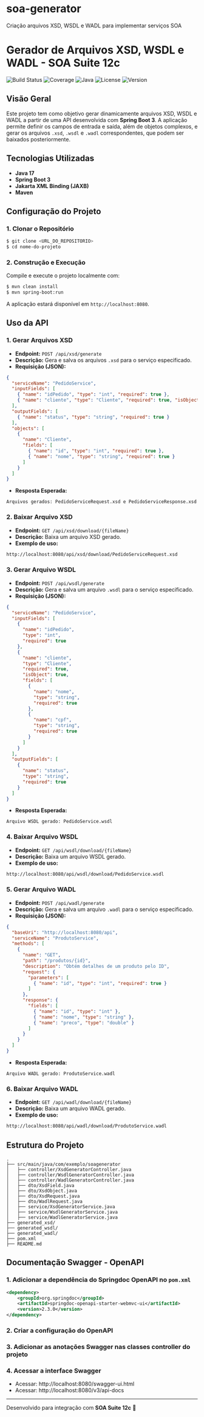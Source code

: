 # soa-generator
Criação arquivos XSD, WSDL e WADL para implementar serviços SOA

# Gerador de Arquivos XSD, WSDL e WADL - SOA Suite 12c

![Build Status](https://img.shields.io/badge/build-passing-brightgreen)
![Coverage](https://img.shields.io/badge/coverage-93%25-success)
![Java](https://img.shields.io/badge/java-17-blue)
![License](https://img.shields.io/badge/license-MIT-blue.svg)
![Version](https://img.shields.io/badge/version-1.0.0-brightgreen)


## Visão Geral
Este projeto tem como objetivo gerar dinamicamente arquivos XSD, WSDL e WADL a partir de uma API desenvolvida com **Spring Boot 3**. A aplicação permite definir os campos de entrada e saída, além de objetos complexos, e gerar os arquivos `.xsd`, `.wsdl` e `.wadl` correspondentes, que podem ser baixados posteriormente.

## Tecnologias Utilizadas
- **Java 17**
- **Spring Boot 3**
- **Jakarta XML Binding (JAXB)**
- **Maven**

## Configuração do Projeto
### **1. Clonar o Repositório**
```sh
$ git clone <URL_DO_REPOSITORIO>
$ cd nome-do-projeto
```

### **2. Construção e Execução**
Compile e execute o projeto localmente com:
```sh
$ mvn clean install
$ mvn spring-boot:run
```

A aplicação estará disponível em `http://localhost:8080`.

## Uso da API
### **1. Gerar Arquivos XSD**
- **Endpoint:** `POST /api/xsd/generate`
- **Descrição:** Gera e salva os arquivos `.xsd` para o serviço especificado.
- **Requisição (JSON):**
```json
{
  "serviceName": "PedidoService",
  "inputFields": [
    { "name": "idPedido", "type": "int", "required": true },
    { "name": "cliente", "type": "Cliente", "required": true, "isObject": true }
  ],
  "outputFields": [
    { "name": "status", "type": "string", "required": true }
  ],
  "objects": [
    {
      "name": "Cliente",
      "fields": [
        { "name": "id", "type": "int", "required": true },
        { "name": "nome", "type": "string", "required": true }
      ]
    }
  ]
}
```
- **Resposta Esperada:**
```text
Arquivos gerados: PedidoServiceRequest.xsd e PedidoServiceResponse.xsd
```

### **2. Baixar Arquivo XSD**
- **Endpoint:** `GET /api/xsd/download/{fileName}`
- **Descrição:** Baixa um arquivo XSD gerado.
- **Exemplo de uso:**
```sh
http://localhost:8080/api/xsd/download/PedidoServiceRequest.xsd
```

### **3. Gerar Arquivo WSDL**
- **Endpoint:** `POST /api/wsdl/generate`
- **Descrição:** Gera e salva um arquivo `.wsdl` para o serviço especificado.
- **Requisição (JSON):**
```json
{
  "serviceName": "PedidoService",
  "inputFields": [
    {
      "name": "idPedido",
      "type": "int",
      "required": true
    },
    {
      "name": "cliente",
      "type": "Cliente",
      "required": true,
      "isObject": true,
      "fields": [
        {
          "name": "nome",
          "type": "string",
          "required": true
        },
        {
          "name": "cpf",
          "type": "string",
          "required": true
        }
      ]
    }
  ],
  "outputFields": [
    {
      "name": "status",
      "type": "string",
      "required": true
    }
  ]
}
```
- **Resposta Esperada:**
```text
Arquivo WSDL gerado: PedidoService.wsdl
```

### **4. Baixar Arquivo WSDL**
- **Endpoint:** `GET /api/wsdl/download/{fileName}`
- **Descrição:** Baixa um arquivo WSDL gerado.
- **Exemplo de uso:**
```sh
http://localhost:8080/api/wsdl/download/PedidoService.wsdl
```

### **5. Gerar Arquivo WADL**
- **Endpoint:** `POST /api/wadl/generate`
- **Descrição:** Gera e salva um arquivo `.wadl` para o serviço especificado.
- **Requisição (JSON):**
```json
{
  "baseUri": "http://localhost:8080/api",
  "serviceName": "ProdutoService",
  "methods": [
    {
      "name": "GET",
      "path": "/produtos/{id}",
      "description": "Obtém detalhes de um produto pelo ID",
      "request": {
        "parameters": [
          { "name": "id", "type": "int", "required": true }
        ]
      },
      "response": {
        "fields": [
          { "name": "id", "type": "int" },
          { "name": "nome", "type": "string" },
          { "name": "preco", "type": "double" }
        ]
      }
    }
  ]
}
```
- **Resposta Esperada:**
```text
Arquivo WADL gerado: ProdutoService.wadl
```

### **6. Baixar Arquivo WADL**
- **Endpoint:** `GET /api/wadl/download/{fileName}`
- **Descrição:** Baixa um arquivo WADL gerado.
- **Exemplo de uso:**
```sh
http://localhost:8080/api/wadl/download/ProdutoService.wadl
```

## Estrutura do Projeto
```
.
├── src/main/java/com/exemplo/soagenerator
│   ├── controller/XsdGeneratorController.java
│   ├── controller/WsdlGeneratorController.java
│   ├── controller/WadlGeneratorController.java
│   ├── dto/XsdField.java
│   ├── dto/XsdObject.java
│   ├── dto/XsdRequest.java
│   ├── dto/WadlRequest.java
│   ├── service/XsdGeneratorService.java
│   ├── service/WsdlGeneratorService.java
│   ├── service/WadlGeneratorService.java
├── generated_xsd/
├── generated_wsdl/
├── generated_wadl/
├── pom.xml
├── README.md
```

## Documentação Swagger - OpenAPI
### **1. Adicionar a dependência do Springdoc OpenAPI no `pom.xml`**
```xml
<dependency>
    <groupId>org.springdoc</groupId>
    <artifactId>springdoc-openapi-starter-webmvc-ui</artifactId>
    <version>2.3.0</version>
</dependency>
```

### **2. Criar a configuração do OpenAPI**
### **3. Adicionar as anotações Swagger nas classes controller do projeto** ###
### **4. Acessar a interface Swagger** ###
- Acessar: http://localhost:8080/swagger-ui.html
- Acessar: http://localhost:8080/v3/api-docs

---
Desenvolvido para integração com **SOA Suite 12c** 🚀
